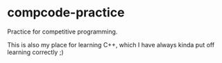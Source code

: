 # compcode-practice

Practice for competitive programming.

This is also my place for learning C++, which I have always kinda put off learning correctly ;)
